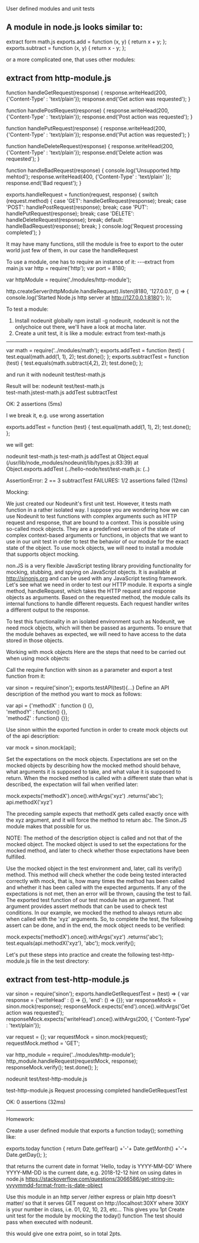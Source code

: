 User defined modules and unit tests

A module in node.js looks similar to:
---
extract form math.js
exports.add = function (x, y) { 
  return x + y; 
}; 
exports.subtract = function (x, y) { 
  return x - y; 
};

or a more complicated one, that uses other modules:

extract from http-module.js
----
function handleGetRequest(response) {
  response.writeHead(200, {'Content-Type' : 'text/plain'});
  response.end('Get action was requested');
}

function handlePostRequest(response) {
  response.writeHead(200, {'Content-Type' : 'text/plain'});
  response.end('Post action was requested');
}

function handlePutRequest(response) {
  response.writeHead(200, {'Content-Type' : 'text/plain'});
  response.end('Put action was requested');
}

function handleDeleteRequest(response) {
  response.writeHead(200, {'Content-Type' : 'text/plain'});
  response.end('Delete action was requested');
}

function handleBadRequest(response) {
  console.log('Unsupported http mehtod');
  response.writeHead(400, {'Content-Type' : 'text/plain'  });
  response.end('Bad request');
}

exports.handleRequest = function(request, response) {
  switch (request.method) {
    case 'GET':
      handleGetRequest(response);
      break;
    case 'POST':
      handlePostRequest(response);
      break;
    case 'PUT':
      handlePutRequest(response);
      break;
    case 'DELETE':
      handleDeleteRequest(response);
      break;
    default:
      handleBadRequest(response);
      break;
  }
  console.log('Request processing completed');
}

It may have many functions, still the module is free to export to the outer world just few of them, in our case the handleRequest

To use a module, one has to require an instance of it:
---extract from main.js
var http = require('http');
var port = 8180;

var httpModule = require('./modules/http-module');

http.createServer(httpModule.handleRequest).listen(8180, '127.0.0.1', () => {
  console.log('Started Node.js http server at http://127.0.0.1:8180');
});


To test a module:
1) Install nodeunit globally npm install -g nodeunit, nodeunit is not the onlychoice out there, we'll have a look at mocha later.
2) Create a unit test, it is like a module:
extract from text-math.js
---
var math = require('../modules/math');
exports.addTest = function (test) {
  test.equal(math.add(1, 1), 2);
  test.done();
};
exports.subtractTest = function (test) {
  test.equals(math.subtract(4,2), 2);
  test.done();
};

and run it with nodeunit test/test-math.js

Result will be:
nodeunit test/test-math.js   
test-math.jstest-math.js
 addTest
 subtractTest

OK: 2 assertions (5ms)

I we break it, e.g. use wrong assertation

exports.addTest = function (test) {
  test.equal(math.add(1, 1), 2);
  test.done();
};

we will get:

nodeunit test-math.js
test-math.js
 addTest
at Object.equal (/usr/lib/node_modules/nodeunit/lib/types.js:83:39)
at Object.exports.addTest (../hello-node/test/test-math.js:
(..)

AssertionError: 2 == 3
 subtractTest
FAILURES: 1/2 assertions failed (12ms)

Mocking:

We just created our Nodeunit's first unit test. However, it tests math function in a rather isolated way. 
I suppose you are wondering how we can use Nodeunit to test functions with complex arguments such as HTTP request and response, that are bound to a context. 
This is possible using so-called mock objects. 
They are a predefined version of the state of complex context-based arguments or functions, 
in objects that we want to use in our unit test in order to test the behavior of our module for the exact state of the object.
To use mock objects, we will need to install a module that supports object mocking.

non.JS is a very flexible JavaScript testing library providing functionality for mocking, stubbing, and spying on JavaScript objects. 
It is available at http://sinonjs.org and can be used with any JavaScript testing framework. 
Let's see what we need in order to test our HTTP module. 
It exports a single method, handleRequest, which takes the HTTP request and response objects as arguments. 
Based on the requested method, the module calls its internal functions to handle different requests. 
Each request handler writes a different output to the response.

To test this functionality in an isolated environment such as Nodeunit, we need mock objects, which will then be passed as arguments. 
To ensure that the module behaves as expected, we will need to have access to the data stored in those objects.

Working with mock objects
Here are the steps that need to be carried out when using mock objects:

Call the require function with sinon as a parameter and export a test function from it:

var sinon = require('sinon'); 
exports.testAPI(test){...} 
Define an API description of the method you want to mock as follows:

var api = {'methodX' : function () {},  
  'methodY' : function() {},  
  'methodZ' : function() {}}; 

Use sinon within the exported function in order to create mock objects out of the api description:

var mock = sinon.mock(api);

Set the expectations on the mock objects. Expectations are set on the mocked objects by describing how the mocked method should behave, what arguments it is supposed to take,
 and what value it is supposed to return. 
When the mocked method is called with a different state than what is described, the expectation will fail when verified later:

mock.expects('methodX').once().withArgs('xyz') 
.returns('abc'); 
api.methodX('xyz') 

The preceding sample expects that methodX gets called exactly once with the xyz argument, and it will force the method to return abc. 
The Sinon.JS module makes that possible for us.

NOTE:
The method of the description object is called and not that of the mocked object. The mocked object is used to set the expectations for the mocked method, and later to check whether those expectations have been fulfilled.


Use the mocked object in the test environment and, later, call its verify() method. 
This method will check whether the code being tested interacted correctly with mock, that is, how many times the method has been called and whether it has been called with the expected arguments. 
If any of the expectations is not met, then an error will be thrown, causing the test to fail.
The exported test function of our test module has an argument. 
That argument provides assert methods that can be used to check test conditions. 
In our example, we mocked the method to always return abc when called with the 'xyz' arguments. 
So, to complete the test, the following assert can be done, and in the end, the mock object needs to be verified:

mock.expects('methodX').once().withArgs('xyz') 
.returns('abc');           
test.equals(api.methodX('xyz'), 'abc'); 
mock.verify(); 

Let's put these steps into practice and create the following test-http-module.js file in the test directory:

extract from test-http-module.js
---
var sinon = require('sinon');
exports.handleGetRequestTest =  (test) => {
  var response = {'writeHead' : () => {}, 'end': () => {}};
  var responseMock = sinon.mock(response);
    responseMock.expects('end').once().withArgs('Get action was requested');
    responseMock.expects('writeHead').once().withArgs(200, {
      'Content-Type' : 'text/plain'});

  var request = {};
  var requestMock = sinon.mock(request);
  requestMock.method = 'GET';

  var http_module = require('../modules/http-module');
  http_module.handleRequest(requestMock, response);
  responseMock.verify();
  test.done();
};

nodeunit test/test-http-module.js 

test-http-module.js
Request processing completed
 handleGetRequestTest

OK: 0 assertions (32ms)


-----------------------------
Homework:

Create a user defined module that exports a function today();
something like:

exports.today  function {
  return Date.getYear() +'-'+ Date.getMonth() +'-'+ Date.getDay();
};

that returns the current date in format 'Hello, today is YYYY-MM-DD'
Where YYYY-MM-DD is the current date, e.g. 2018-12-12
hint on using dates in node.js https://stackoverflow.com/questions/3066586/get-string-in-yyyymmdd-format-from-js-date-object

Use this module in an http server /either express or plain http doesn't matter/ so that it serves GET request on http://localhost:30XY where 30XY is your number in class, i.e. 01, 02, 10, 23, etc...
This gives you 1pt
Create unit test for the module by mocking the today() function 
The test should pass when executed with nodeunit.

this would give one extra point, so in total 2pts.
